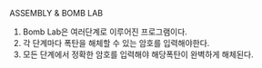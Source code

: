 ASSEMBLY & BOMB LAB

1. Bomb Lab은 여러단계로 이루어진 프로그램이다.
2. 각 단계마다 폭탄을 해체할 수 있는 암호를 입력해야한다.
3. 모든 단계에서 정확한 암호를 입력해야 해당폭탄이 완벽하게 해체된다.

